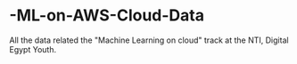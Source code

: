 # -ML-on-AWS-Cloud-Data
All the data related the "Machine Learning on cloud" track at the NTI, Digital Egypt Youth.
